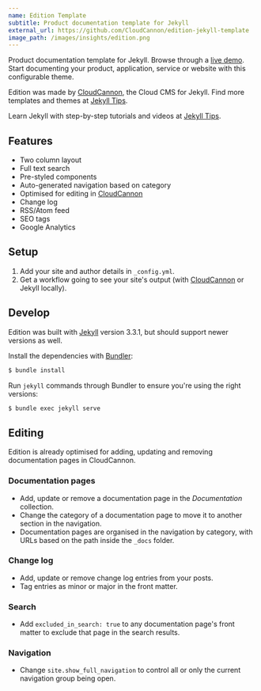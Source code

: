 ```yaml
---
name: Edition Template
subtitle: Product documentation template for Jekyll
external_url: https://github.com/CloudCannon/edition-jekyll-template
image_path: /images/insights/edition.png
---
```


Product documentation template for Jekyll. Browse through a [live demo](https://long-pig.cloudvent.net/).
Start documenting your product, application, service or website with this configurable theme.

Edition was made by [CloudCannon](http://cloudcannon.com/), the Cloud CMS for Jekyll.
Find more templates and themes at [Jekyll Tips](http://jekyll.tips/templates/).

Learn Jekyll with step-by-step tutorials and videos at [Jekyll Tips](http://jekyll.tips/).

## Features

- Two column layout
- Full text search
- Pre-styled components
- Auto-generated navigation based on category
- Optimised for editing in [CloudCannon](http://cloudcannon.com/)
- Change log
- RSS/Atom feed
- SEO tags
- Google Analytics

## Setup

1. Add your site and author details in `_config.yml`.
2. Get a workflow going to see your site's output (with [CloudCannon](https://app.cloudcannon.com/) or Jekyll locally).

## Develop

Edition was built with [Jekyll](http://jekyllrb.com/) version 3.3.1, but should support newer versions as well.

Install the dependencies with [Bundler](http://bundler.io/):

```bash
$ bundle install
```

Run `jekyll` commands through Bundler to ensure you're using the right versions:

```bash
$ bundle exec jekyll serve
```

## Editing

Edition is already optimised for adding, updating and removing documentation pages in CloudCannon.

### Documentation pages

- Add, update or remove a documentation page in the _Documentation_ collection.
- Change the category of a documentation page to move it to another section in the navigation.
- Documentation pages are organised in the navigation by category, with URLs based on the path inside the `_docs` folder.

### Change log

- Add, update or remove change log entries from your posts.
- Tag entries as minor or major in the front matter.

### Search

- Add `excluded_in_search: true` to any documentation page's front matter to exclude that page in the search results.

### Navigation

- Change `site.show_full_navigation` to control all or only the current navigation group being open.
